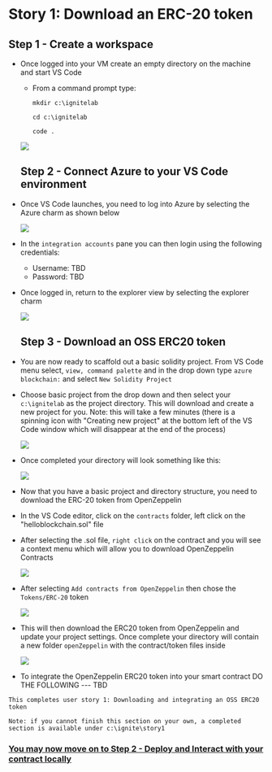 # Story 1: Download an ERC-20 token

## Step 1 - Create a workspace

- Once logged into your VM create an empty directory on the machine and start VS Code

  - From a command prompt type:
    ```
    mkdir c:\ignitelab
    ```
    
    ```
    cd c:\ignitelab
    ```
    
    ```
    code .
    ```
    
    

  ![](../images/launchVSCode.png)

  ## Step 2 - Connect Azure to your VS Code environment

- Once VS Code launches, you need to log into Azure by selecting the Azure charm as shown below

  ![](../images/azureCharm.png)

- In the `integration accounts` pane you can then login using the following credentials:

  - Username: TBD
  - Password: TBD

- Once logged in, return to the explorer view by selecting the explorer charm

  ![](../images/explorerCharm.png)

  ## Step 3 - Download an OSS ERC20 token

- You are now ready to scaffold out a basic solidity project. From VS Code menu select, `view, command palette` and in the drop down type `azure blockchain:` and select `New Solidity Project` 

- Choose basic project from the drop down and then select your `c:\ignitelab` as the project directory. This will download and create a new project for you. Note: this will take a few minutes (there is a spinning icon with "Creating new project" at the bottom left of the VS Code window which will disappear at the end of the process)

  ![](../images/newSolidityProject.png)

- Once completed your directory will look something like this:

  ![](../images/projectUnboxComplete.png)

- Now that you have a basic project and directory structure, you need to download the ERC-20 token from OpenZeppelin

- In the VS Code editor, click on the `contracts` folder, left click on the "helloblockchain.sol" file

- After selecting the .sol file, `right click` on the contract and you will see a context menu which will allow you to download OpenZeppelin Contracts

  ![](../images/rightClickOZ.png)

- After selecting `Add contracts from OpenZeppelin` then chose the `Tokens/ERC-20` token

  ![](../images/erc20Token.png)

- This will then download the ERC20 token from OpenZeppelin and update your project settings. Once complete your directory will contain a new folder `openZeppelin` with the contract/token files inside

  ![](../images/ozDirectory.png)

- To integrate the OpenZeppelin ERC20 token into your smart contract DO THE FOLLOWING --- TBD

`This completes user story 1: Downloading and integrating an OSS ERC20 token`

`Note: if you cannot finish this section on your own, a completed section is available under c:\ignite\story1`



### [You may now  move on to Step 2 - Deploy and Interact with your contract locally](../story2/story2.md)